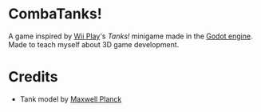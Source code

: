 # CombaTanks!

A game inspired by [Wii Play](https://en.wikipedia.org/wiki/Wii_Play)'s _Tanks!_ minigame made in the [Godot engine](https://godotengine.org/).
Made to teach myself about 3D game development.

# Credits

* Tank model by [Maxwell Planck](https://poly.google.com/view/4XjRDOSpazi)
